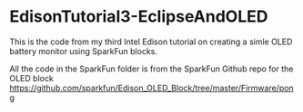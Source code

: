 # EdisonTutorial3-EclipseAndOLED

This is the code from my third Intel Edison tutorial on creating a simle OLED battery monitor using SparkFun blocks.

All the code in the SparkFun folder is from the SparkFun Github repo for the OLED block https://github.com/sparkfun/Edison_OLED_Block/tree/master/Firmware/pong

